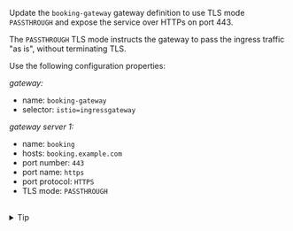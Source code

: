 Update the `booking-gateway` gateway definition to use TLS mode `PASSTHROUGH` and expose the service
over HTTPs on port 443.

The `PASSTHROUGH` TLS mode instructs the gateway to pass the ingress traffic "as is", without terminating TLS.

Use the following configuration properties:

*gateway:*
* name: `booking-gateway`
* selector: `istio=ingressgateway`

*gateway server 1:*
* name: `booking`
* hosts: `booking.example.com`
* port number: `443`
* port name: `https`
* port protocol: `HTTPS`
* TLS mode: `PASSTHROUGH`



<br>
<details><summary>Tip</summary>

```plain
apiVersion: networking.istio.io/v1alpha3
kind: Gateway
metadata:
  name: booking-gateway
spec:
  selector:
    istio: ingressgateway # use istio default ingress gateway
  servers:
  - name: booking
    port:
      number: // TODO
      name: // TODO
      protocol: // TODO
    tls:
      mode: // TODO
    hosts:
    - // TODO
```{{copy}}
</details>

<br>
<details><summary>Solution</summary>

```plain
apiVersion: networking.istio.io/v1alpha3
kind: Gateway
metadata:
  name: booking-gateway
spec:
  selector:
    istio: ingressgateway # use istio default ingress gateway
  servers:
  - name: booking
    port:
      number: 443
      name: https
      protocol: HTTPS
    tls:
      mode: PASSTHROUGH
    hosts:
    - booking.example.com
```{{copy}}
</details>